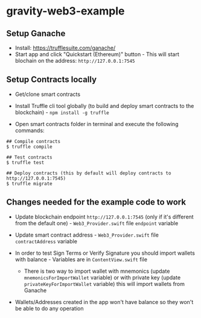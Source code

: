 # gravity-web3-example


## Setup Ganache
- Install: https://trufflesuite.com/ganache/
- Start app and click "Quickstart (Ethereum)" button - This will start blochain on the address: `http://127.0.0.1:7545`

## Setup Contracts locally
- Get/clone smart contracts
- Install Truffle cli tool globally (to build and deploy smart contracts to the blockchain) - `npm install -g truffle`

- Open smart contracts folder in terminal and execute the following commands:
```
## Compile contracts
$ truffle compile

## Test contracts
$ truffle test

## Deploy contracts (this by default will deploy contracts to http://127.0.0.1:7545)
$ truffle migrate
```

## Changes needed for the example code to work
- Update blockchain endpoint `http://127.0.0.1:7545` (only if it's different from the default one) - `Web3_Provider.swift` file `endpoint` variable
- Update smart contract address - `Web3_Provider.swift` file `contractAddress` variable
- In order to test Sign Terms or Verify Signature you should import wallets with balance - Variables are in `ContentView.swift` file
  - There is two way to import wallet with mnemonics (update `mnemonicsForImportWallet` variable) or with private key (update `privateKeyForImportWallet` variable) this will import wallets from Ganache

- Wallets/Addresses created in the app won't have balance so they won't be able to do any operation
